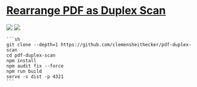 # [Rearrange PDF as Duplex Scan](https://github.com/clemensheithecker/pdf-duplex-scan)

![](https://img.shields.io/github/license/clemensheithecker/pdf-duplex-scan?style=flat-square) ![](https://img.shields.io/github/last-commit/scillidan/pdf-duplex-scan/main?label=last%20commit%20(fork)&style=flat-square)

````{tab} From source
```sh
git clone --depth=1 https://github.com/clemensheithecker/pdf-duplex-scan
cd pdf-duplex-scan
npm install
npm audit fix --force
npm run build
serve -s dist -p 4321
```
````
